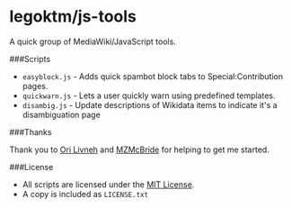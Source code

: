 legoktm/js-tools
============================

A quick group of MediaWiki/JavaScript tools.



###Scripts

- ```easyblock.js``` - Adds quick spambot block tabs to Special:Contribution pages.
- ```quickwarn.js``` - Lets a user quickly warn using predefined templates.
- ```disambig.js``` - Update descriptions of Wikidata items to indicate it's a disambiguation page

###Thanks

Thank you to [Ori Livneh](https://github.com/atdt) and [MZMcBride](https://github.com/mzmcbride) for helping to get me started.

###License

- All scripts are licensed under the [MIT License](http://opensource.org/licenses/MIT).
- A copy is included as ```LICENSE.txt```
